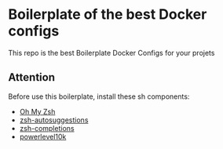 # Boilerplate of the best Docker configs

This repo is the best Boilerplate Docker Configs for your projets

## Attention

Before use this boilerplate, install these sh components:

- [Oh My Zsh](https://ohmyz.sh/)
- [zsh-autosuggestions](https://github.com/zsh-users/zsh-autosuggestions)
- [zsh-completions](https://github.com/zsh-users/zsh-completions)
- [powerlevel10k](https://github.com/romkatv/powerlevel10k)
